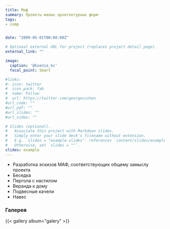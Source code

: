 ```yaml
---
title: Маф
summary: Проекты малых архитектурных форм
tags:
- comp


date: "2009-05-01T00:00:00Z"

# Optional external URL for project (replaces project detail page).
external_link: ""

image:
  caption: '@ksenia_kc'
  focal_point: Smart

#links:
#- icon: twitter
#  icon_pack: fab
#  name: Follow
#  url: https://twitter.com/georgecushen
#url_code: ""
#url_pdf: ""
#url_slides: ""
#url_video: ""

# Slides (optional).
#   Associate this project with Markdown slides.
#   Simply enter your slide deck's filename without extension.
#   E.g. `slides = "example-slides"` references `content/slides/example-slides.md`.
#   Otherwise, set `slides = ""`.
slides: example
---
```




- Разработка эскизов МАФ, соответствующих общему замыслу проекта
- Беседка
- Пергола  с настилом
- Веранда к дому
- Подвесные качели
- Навес


### Галерея

{{< gallery album="galery" >}}


